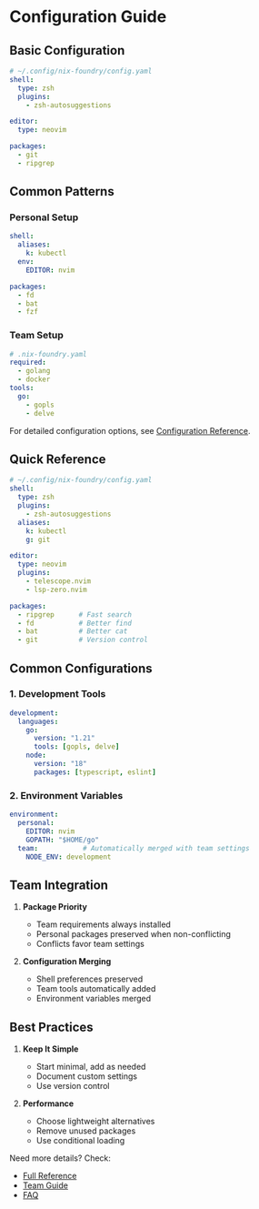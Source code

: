 # Configuration Guide

## Basic Configuration

```yaml
# ~/.config/nix-foundry/config.yaml
shell:
  type: zsh
  plugins:
    - zsh-autosuggestions

editor:
  type: neovim

packages:
  - git
  - ripgrep
```

## Common Patterns

### Personal Setup
```yaml
shell:
  aliases:
    k: kubectl
  env:
    EDITOR: nvim

packages:
  - fd
  - bat
  - fzf
```

### Team Setup
```yaml
# .nix-foundry.yaml
required:
  - golang
  - docker
tools:
  go:
    - gopls
    - delve
```

For detailed configuration options, see [Configuration Reference](CONFIG-REFERENCE.md).

## Quick Reference

```yaml
# ~/.config/nix-foundry/config.yaml
shell:
  type: zsh
  plugins:
    - zsh-autosuggestions
  aliases:
    k: kubectl
    g: git

editor:
  type: neovim
  plugins:
    - telescope.nvim
    - lsp-zero.nvim

packages:
  - ripgrep      # Fast search
  - fd           # Better find
  - bat          # Better cat
  - git          # Version control
```

## Common Configurations

### 1. Development Tools
```yaml
development:
  languages:
    go:
      version: "1.21"
      tools: [gopls, delve]
    node:
      version: "18"
      packages: [typescript, eslint]
```

### 2. Environment Variables
```yaml
environment:
  personal:
    EDITOR: nvim
    GOPATH: "$HOME/go"
  team:           # Automatically merged with team settings
    NODE_ENV: development
```

## Team Integration

1. **Package Priority**
   - Team requirements always installed
   - Personal packages preserved when non-conflicting
   - Conflicts favor team settings

2. **Configuration Merging**
   - Shell preferences preserved
   - Team tools automatically added
   - Environment variables merged

## Best Practices

1. **Keep It Simple**
   - Start minimal, add as needed
   - Document custom settings
   - Use version control

2. **Performance**
   - Choose lightweight alternatives
   - Remove unused packages
   - Use conditional loading

Need more details? Check:
- [Full Reference](CONFIG-REFERENCE.md)
- [Team Guide](TEAM.md)
- [FAQ](FAQ.md)
